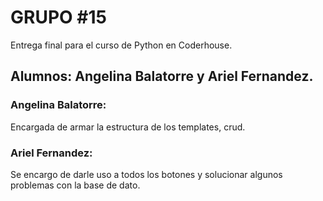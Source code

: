 # GRUPO #15

Entrega final para el curso de Python en Coderhouse.

## Alumnos: Angelina Balatorre y Ariel Fernandez.

### Angelina Balatorre: 

Encargada de armar la estructura de los templates, crud.

### Ariel Fernandez: 

Se encargo de darle uso a todos los botones y solucionar algunos problemas con la base de dato.

